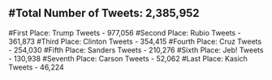#Total Number of Tweets: 2,385,952 
---
#First Place: Trump Tweets - 977,056
#Second Place: Rubio Tweets - 361,873
#Third Place: Clinton Tweets - 354,415
#Fourth Place: Cruz Tweets - 254,030
#Fifth Place: Sanders Tweets - 210,276
#Sixth Place: Jeb! Tweets - 130,938
#Seventh Place: Carson Tweets - 52,062
#Last Place: Kasich Tweets - 46,224

